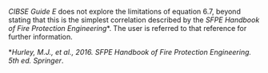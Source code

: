 _CIBSE Guide E_ does not explore the limitations
of equation 6.7, beyond stating that this is the
simplest correlation described by the _SFPE Handbook
of Fire Protection Engineering_*. The user is referred
to that reference for further information.

*_Hurley, M.J., et al., 2016. SFPE Handbook of Fire
Protection Engineering. 5th ed. Springer_.